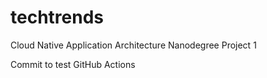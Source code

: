 # techtrends
Cloud Native Application Architecture Nanodegree Project 1

Commit to test GitHub Actions
